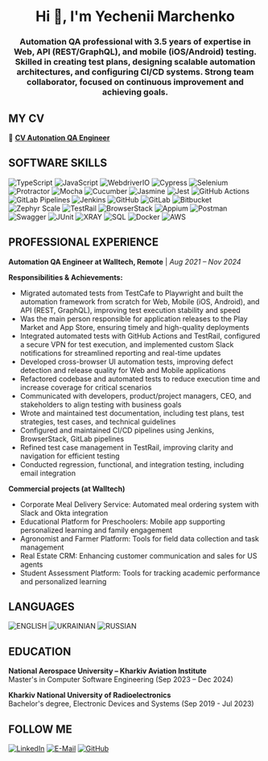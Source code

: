 <h1 align="center">Hi 👋, I'm Yechenii Marchenko</h1>
<h3 align="center">Automation QA professional with 3.5 years of expertise in Web, API (REST/GraphQL), and mobile (iOS/Android) testing. Skilled in creating test plans, designing scalable automation architectures, and configuring CI/CD systems. Strong team collaborator, focused on continuous improvement and achieving goals.</h3>

## MY CV
🔗 **[CV Autonation QA Engineer](Yevhenii_Marchenko_Automation_QA_Engineer_no_phone.pdf)**

## SOFTWARE SKILLS 
![TypeScript](https://img.shields.io/badge/-TypeScript-007ACC?style-for-the-badge&logo=typescript&logoColor=FFFFFF)
![JavaScript](https://img.shields.io/badge/-JavaScript-F7DF1E?style-for-the-badge&logo=javascript&logoColor=000000)
![WebdriverIO](https://img.shields.io/badge/-WebdriverIO-5C2D91?style-for-the-badge&logo=webdriverio&logoColor=FFFFFF)
![Cypress](https://img.shields.io/badge/-Cypress-17202C?style-for-the-badge&logo=cypress&logoColor=FFFFFF)
![Selenium](https://img.shields.io/badge/-Selenium-43B02A?style-for-the-badge&logo=selenium&logoColor=FFFFFF)
![Protractor](https://img.shields.io/badge/-Protractor-0D0D0D?style-for-the-badge&logo=protractor&logoColor=FFFFFF)
![Mocha](https://img.shields.io/badge/-Mocha-8D6748?style-for-the-badge&logo=mocha&logoColor=FFFFFF)
![Cucumber](https://img.shields.io/badge/-Cucumber-23D96C?style-for-the-badge&logo=cucumber&logoColor=FFFFFF)
![Jasmine](https://img.shields.io/badge/-Jasmine-8A4182?style-for-the-badge&logo=jasmine&logoColor=FFFFFF)
![Jest](https://img.shields.io/badge/-Jest-C21325?style-for-the-badge&logo=jest&logoColor=FFFFFF)
![GitHub Actions](https://img.shields.io/badge/-GitHub_Actions-2088FF?style-for-the-badge&logo=github-actions&logoColor=FFFFFF)
![GitLab Pipelines](https://img.shields.io/badge/-GitLab_Pipelines-FC6D26?style-for-the-badge&logo=gitlab&logoColor=FFFFFF)
![Jenkins](https://img.shields.io/badge/-Jenkins-D24939?style-for-the-badge&logo=jenkins&logoColor=FFFFFF)
![GitHub](https://img.shields.io/badge/-GitHub-181717?style-for-the-badge&logo=github&logoColor=FFFFFF)
![GitLab](https://img.shields.io/badge/-GitLab-FC6D26?style-for-the-badge&logo=gitlab&logoColor=FFFFFF)
![Bitbucket](https://img.shields.io/badge/-Bitbucket-0052CC?style-for-the-badge&logo=bitbucket&logoColor=FFFFFF)
![Zephyr Scale](https://img.shields.io/badge/-Zephyr_Scale-172B4D?style-for-the-badge&logo=zephyr&logoColor=FFFFFF)
![TestRail](https://img.shields.io/badge/-TestRail-7D7D7D?style-for-the-badge&logo=testrail&logoColor=FFFFFF)
![BrowserStack](https://img.shields.io/badge/-BrowserStack-F5B400?style-for-the-badge&logo=browserstack&logoColor=FFFFFF)
![Appium](https://img.shields.io/badge/-Appium-472D7B?style-for-the-badge&logo=appium&logoColor=FFFFFF)
![Postman](https://img.shields.io/badge/-Postman-FF6C37?style-for-the-badge&logo=postman&logoColor=FFFFFF)
![Swagger](https://img.shields.io/badge/-Swagger-85EA2D?style-for-the-badge&logo=swagger&logoColor=000000)
![JUnit](https://img.shields.io/badge/-JUnit-25A162?style-for-the-badge&logo=junit5&logoColor=FFFFFF)
![XRAY](https://img.shields.io/badge/-XRAY-1CA6E2?style-for-the-badge&logo=xray&logoColor=FFFFFF)
![SQL](https://img.shields.io/badge/-SQL-CC2927?style-for-the-badge&logo=microsoft-sql-server&logoColor=FFFFFF)
![Docker](https://img.shields.io/badge/-Docker-2496ED?style-for-the-badge&logo=docker&logoColor=FFFFFF)
![AWS](https://img.shields.io/badge/-AWS-232F3E?style-for-the-badge&logo=amazon-aws&logoColor=FFFFFF)

## PROFESSIONAL EXPERIENCE  
**Automation QA Engineer at Walltech, Remote** | *Aug 2021 – Nov 2024*

**Responsibilities & Achievements:**

- Migrated automated tests from TestCafe to Playwright and built the automation framework from scratch for Web, Mobile (iOS, Android), and API (REST, GraphQL), improving test execution stability and speed
- Was the main person responsible for application releases to the Play Market and App Store, ensuring timely and high-quality deployments
- Integrated automated tests with GitHub Actions and TestRail, configured a secure VPN for test execution, and implemented custom Slack notifications for streamlined reporting and real-time updates
- Developed cross-browser UI automation tests, improving defect detection and release quality for Web and Mobile applications
- Refactored codebase and automated tests to reduce execution time and increase coverage for critical scenarios
- Communicated with developers, product/project managers, CEO, and stakeholders to align testing with business
goals
- Wrote and maintained test documentation, including test plans, test strategies, test cases, and technical guidelines
- Configured and maintained CI/CD pipelines using Jenkins, BrowserStack, GitLab pipelines
- Refined test case management in TestRail, improving clarity and navigation for efficient testing
- Conducted regression, functional, and integration testing, including email integration

**Commercial projects (at Walltech)**
- Corporate Meal Delivery Service: Automated meal ordering system with Slack and Okta integration
- Educational Platform for Preschoolers: Mobile app supporting personalized learning and family engagement
- Agronomist and Farmer Platform: Tools for field data collection and task management
- Real Estate CRM: Enhancing customer communication and sales for US agents
- Student Assessment Platform: Tools for tracking academic performance and personalized learning

## LANGUAGES
![ENGLISH](https://img.shields.io/badge/-ENGLISH_Intermediate-20B2AA?style-for-the-budge&logo=WEB&logoColor=FFFFFF)
![UKRAINIAN](https://img.shields.io/badge/-UKRAINIAN_Fluent-20B2AA?style-for-the-budge&logo=WEB&logoColor=FFFFFF)
![RUSSIAN](https://img.shields.io/badge/-RUSSIAN_Fluent-20B2AA?style-for-the-budge&logo=WEB&logoColor=FFFFFF)

## EDUCATION  
**National Aerospace University – Kharkiv Aviation Institute**  
Master's in Computer Software Engineering (Sep 2023 – Dec 2024)

**Kharkiv National University of Radioelectronics**  
Bachelor's degree, Electronic Devices and Systems (Sep 2019 - Jul 2023)


## FOLLOW ME  
[![LinkedIn](https://img.shields.io/badge/-LinkedIn-0077B5?style-for-the-budge&logo=linkedin&logoColor=FFFFFF)](https://www.linkedin.com/in/ymarchenko/)
[![E-Mail](https://img.shields.io/badge/-GMail-D14836?style-for-the-budge&logo=gmail&logoColor=FFFFFF)](mailto:yevhenii.s.marchenko@gmail.com)
[![GitHub](https://img.shields.io/badge/-GitHub-181717?style-for-the-budge&logo=github&logoColor=FFFFFF)](https://github.com/ysmarchenko) 